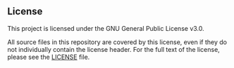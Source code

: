 ## License

This project is licensed under the GNU General Public License v3.0.

All source files in this repository are covered by this license, even if they do not individually contain the license header. For the full text of the license, please see the [LICENSE](LICENSE) file.
